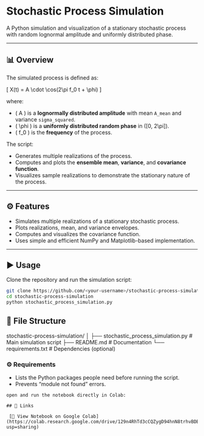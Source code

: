 # Stochastic Process Simulation

A Python simulation and visualization of a stationary stochastic process with random lognormal amplitude and uniformly distributed phase.

---

## 📊 Overview

The simulated process is defined as:

\[
X(t) = A \cdot \cos(2\pi f_0 t + \phi)
\]

where:

- \( A \) is a **lognormally distributed amplitude** with mean `A_mean` and variance `sigma_squared`.
- \( \phi \) is a **uniformly distributed random phase** in \([0, 2\pi]\).
- \( f_0 \) is the **frequency** of the process.

The script:
- Generates multiple realizations of the process.
- Computes and plots the **ensemble mean**, **variance**, and **covariance function**.
- Visualizes sample realizations to demonstrate the stationary nature of the process.

---

## ⚙️ Features

- Simulates multiple realizations of a stationary stochastic process.
- Plots realizations, mean, and variance envelopes.
- Computes and visualizes the covariance function.
- Uses simple and efficient NumPy and Matplotlib-based implementation.

---

## ▶️ Usage

Clone the repository and run the simulation script:

```bash
git clone https://github.com/<your-username>/stochastic-process-simulation.git
cd stochastic-process-simulation
python stochastic_process_simulation.py
```
## 📁 File Structure

stochastic-process-simulation/
│
├── stochastic_process_simulation.py # Main simulation script
├── README.md # Documentation
└── requirements.txt # Dependencies (optional)


### ⚙️ **Requirements**
- Lists the Python packages people need before running the script.
- Prevents “module not found” errors.
```
open and run the notebook directly in Colab:
 
## 🔗 Links

 [📘 View Notebook on Google Colab](https://colab.research.google.com/drive/129n4RhTd3cCQZygD94hnN8trhvBDBxtd?usp=sharing)  


